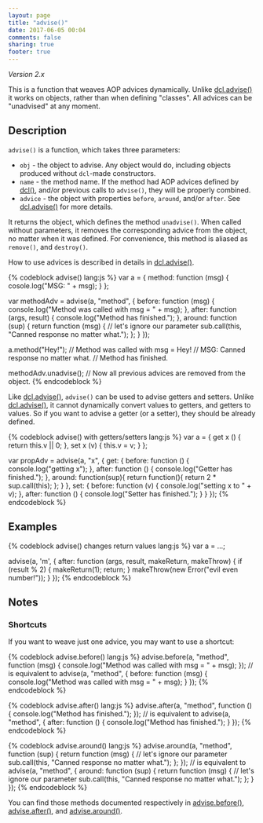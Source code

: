 ```yaml
---
layout: page
title: "advise()"
date: 2017-06-05 00:04
comments: false
sharing: true
footer: true
---
```


*Version 2.x*

This is a function that weaves AOP advices dynamically. Unlike [dcl.advise()](/2.x/docs/dcl_js/advise/)
it works on objects, rather than when defining "classes". All advices can be "unadvised" at any moment.

## Description

`advise()` is a function, which takes three parameters:

* `obj` - the object to advise. Any object would do, including objects produced without `dcl`-made constructors.
* `name` - the method name. If the method had AOP advices defined by [dcl()](/2.x/docs/dcl_js/dcl/), and/or previous calls
to `advise()`, they will be properly combined.
* `advice` - the object with properties `before`, `around`, and/or `after`. See [dcl.advise()](/2.x/docs/dcl_js/advise/) for more details.

It returns the object, which defines the method `unadvise()`. When called without parameters, it removes the corresponding advice from the object, no matter when it was defined. For convenience, this method is aliased as `remove()`, and `destroy()`.

How to use advices is described in details in [dcl.advise()](/2.x/docs/dcl_js/advise/).

{% codeblock advise() lang:js %}
var a = {
  method: function (msg) { cosole.log("MSG: " + msg); }
};

var methodAdv = advise(a, "method", {
  before: function (msg) {
    console.log("Method was called with msg = " + msg);
  },
  after: function (args, result) {
    console.log("Method has finished.");
  },
  around: function (sup) {
    return function (msg) {
      // let's ignore our parameter
      sub.call(this, "Canned response no matter what.");
    };
  }
});

a.method("Hey!");
// Method was called with msg = Hey!
// MSG: Canned response no matter what.
// Method has finished.

methodAdv.unadvise();
// Now all previous advices are removed from the object.
{% endcodeblock %}

Like [dcl.advise()](/2.x/docs/dcl_js/advise/), `advise()` can be used to advise getters and setters. Unlike [dcl.advise()](/2.x/docs/dcl_js/advise/), it cannot dynamically convert values to getters, and getters to values. So if you want to advise a getter (or a setter), they should be already defined.

{% codeblock advise() with getters/setters lang:js %}
var a = {
  get x ()  { return this.v || 0; },
  set x (v) { this.v = v; }
};

var propAdv = advise(a, "x", {
  get: {
    before: function () {
      console.log("getting x");
    },
    after: function () {
      console.log("Getter has finished.");
    },
    around: function(sup){
      return function(){
        return 2 * sup.call(this);
      };
    }
  },
  set: {
    before: function (v) {
      console.log("setting x to " + v);
    },
    after: function () {
      console.log("Setter has finished.");
    }
  }
});
{% endcodeblock %}

## Examples

{% codeblock advise() changes return values lang:js %}
var a = ...;

advise(a, 'm', {
  after: function (args, result, makeReturn, makeThrow) {
    if (result % 2) {
      makeReturn(1);
      return;
    }
    makeThrow(new Error("evil even number!"));
  }
});
{% endcodeblock %}

## Notes

### Shortcuts

If you want to weave just one advice, you may want to use a shortcut:

{% codeblock advise.before() lang:js %}
advise.before(a, "method", function (msg) {
  console.log("Method was called with msg = " + msg);
});
// is equivalent to
advise(a, "method", {
  before: function (msg) {
    console.log("Method was called with msg = " + msg);
  }
});
{% endcodeblock %}

{% codeblock advise.after() lang:js %}
advise.after(a, "method", function () {
  console.log("Method has finished.");
});
// is equivalent to
advise(a, "method", {
  after: function () {
    console.log("Method has finished.");
  }
});
{% endcodeblock %}

{% codeblock advise.around() lang:js %}
advise.around(a, "method", function (sup) {
  return function (msg) {
    // let's ignore our parameter
    sub.call(this, "Canned response no matter what.");
  };
});
// is equivalent to
advise(a, "method", {
  around: function (sup) {
    return function (msg) {
      // let's ignore our parameter
      sub.call(this, "Canned response no matter what.");
    };
  }
});
{% endcodeblock %}

You can find those methods documented respectively in [advise.before()](/2.x/docs/advise_js/before/),
[advise.after()](/2.x/docs/advise_js/after/), and [advise.around()](/2.x/docs/advise_js/around/).
